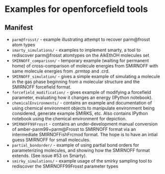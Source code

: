 # Examples for openforcefield tools

## Manifest
* `parm@frosst/` - example illustrating attempt to recover parm@frosst atom types
* `smarty_simulations/` - examples to implement smarty, a tool to rediscover parm@frosst atomtypes on the AlkEthOH molecules set
* `SMIRNOFF_comparison/` - temporary example (waiting for permanent home) of cross-comparison of molecule energies from SMIRNOFF with same molecule energies from .prmtop and .crd.
* `SMIRNOFF_simulation/` - gives a simple example of simulating a molecule in the gas phase beginning from a molecular structure and the SMIRNOFF forcefield format.
* `forcefield_modification/` - gives example of modifying a forcefield parameter, evaluating how it changes an energy (IPython notebook).
* `chemicalEnvironments/` - contains an example and documentation of using chemical environment objects to manipulate environment being considered, generate example SMIRKS, etc. Also contains IPython notebook using the chemical environment for depiction.
* `SMIRNOFF99Frosst` - contains an under-development manual conversion of amber-parm99+parm@Frosst to SMIRNOFF format via an intermediate SMIRNOFFishFrcmod format. The hope is to have an intial guess SMIRNOFF for small molecules.
* `partial_bondorder/` - example of using partial bond orders for parameterizing molecules, and showing how the SMIRNOFF format extends. (See issue #53 on Smarty).
* `smirky_simulations/` - example usage of the smirky sampling tool to rediscover the SMIRNOFF99Frosst parameter types

